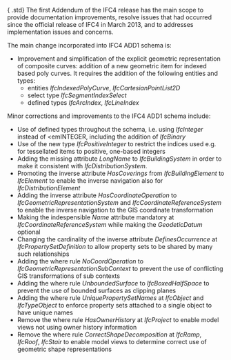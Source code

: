 ﻿{ .std}
The first Addendum of the IFC4 release has the main scope to provide documentation improvements, resolve issues that had occurred since the official release of IFC4 in March 2013, and to addresses implementation issues and concerns.

The main change incorporated into IFC4 ADD1 schema is:

* Improvement and simplification of the explicit geometric representation of composite curves: addition of a new geometric item for indexed based poly curves. It requires the addition of the following entities and types: 
    * entities _IfcIndexedPolyCurve_, _IfcCartesianPointList2D_
    * select type _IfcSegmentIndexSelect_
    * defined types _IfcArcIndex_, _IfcLineIndex_ 

Minor corrections and improvements to the IFC4 ADD1 schema include:

* Use of defined types throughout the schema, i.e. using _IfcInteger_ instead of <emINTEGER, including the addition of _IfcBinary_
* Use of the new type _IfcPositiveInteger_ to restrict the indices used e.g. for tessellated items to positive, one-based integers
* Adding the missing attribute _LongName_ to _IfcBuildingSystem_ in order to make it consistent with _IfcDistributionSystem_.
* Promoting the inverse attribute _HasCoverings_ from _IfcBuildingElement_ to _IfcElement_ to enable the inverse navigation also for _IfcDistributionElement_
* Adding the inverse attribute _HasCoordinateOperation_ to _IfcGeometricRepresentationSystem_ and _IfcCoordinateReferenceSystem_ to enable the inverse navigation to the GIS coordinate transformation
* Making the indespensible _Name_ attribute mandatory at _IfcCoordinateReferenceSystem_ while making the _GeodeticDatum_ optional
* Changing the cardinality of the inverse attribute _DefinesOccurrence_ at _IfcPropertySetDefinition_ to allow property sets to be shared by many such relationships
* Adding the where rule _NoCoordOperation_ to _IfcGeometricRepresentationSubContext_ to prevent the use of conflicting GIS transformations of sub contexts
* Adding the where rule _UnboundedSurface_ to _IfcBoxedHalfSpace_ to prevent the use of bounded surfaces as clipping planes
* Adding the where rule _UniquePropertySetNames_ at _IfcObject_ and _IfcTypeObject_ to enforce property sets attached to a single object to have unique names
* Remove the where rule _HasOwnerHistory_ at _IfcProject_ to enable model views not using owner history information
* Remove the where rule _CorrectShapeDecomposition_ at _IfcRamp_, _IfcRoof_, _IfcStair_ to enable model views to determine correct use of geometric shape representations